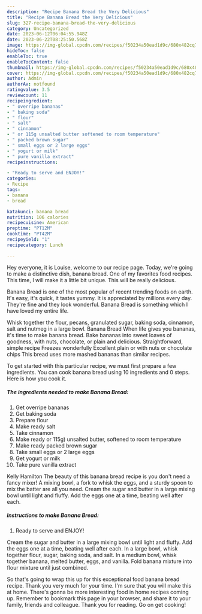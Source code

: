 ```yaml
---
description: "Recipe Banana Bread the Very Delicious"
title: "Recipe Banana Bread the Very Delicious"
slug: 327-recipe-banana-bread-the-very-delicious
category: Uncategorized
date: 2023-06-12T06:04:55.948Z
date: 2023-06-22T08:25:50.568Z
image: https://img-global.cpcdn.com/recipes/f50234a50ead1d9c/680x482cq70/banana-bread-recipe-main-photo.jpg
hideToc: false
enableToc: true
enableTocContent: false
thumbnail: https://img-global.cpcdn.com/recipes/f50234a50ead1d9c/680x482cq70/banana-bread-recipe-main-photo.jpg
cover: https://img-global.cpcdn.com/recipes/f50234a50ead1d9c/680x482cq70/banana-bread-recipe-main-photo.jpg
author: Admin
authorAv: notfound
ratingvalue: 3.5
reviewcount: 11
recipeingredient:
- " overripe bananas"
- " baking soda"
- " flour"
- " salt"
- " cinnamon"
- " or 115g unsalted butter softened to room temperature"
- " packed brown sugar"
- " small eggs or 2 large eggs"
- " yogurt or milk"
- " pure vanilla extract"
recipeinstructions:

- "Ready to serve and ENJOY!"
categories:
- Recipe
tags:
- banana
- bread

katakunci: banana bread 
nutrition: 106 calories
recipecuisine: American
preptime: "PT12M"
cooktime: "PT42M"
recipeyield: "1"
recipecategory: Lunch

---
```



Hey everyone, it is Louise, welcome to our recipe page. Today, we're going to make a distinctive dish, banana bread. One of my favorites food recipes. This time, I will make it a little bit unique. This will be really delicious.

Banana Bread is one of the most popular of recent trending foods on earth. It's easy, it's quick, it tastes yummy. It is appreciated by millions every day. They're fine and they look wonderful. Banana Bread is something which I have loved my entire life.

Whisk together the flour, pecans, granulated sugar, baking soda, cinnamon, salt and nutmeg in a large bowl. Banana Bread When life gives you bananas, it&#39;s time to make banana bread. Bake bananas into sweet loaves of goodness, with nuts, chocolate, or plain and delicious. Straightforward, simple recipe Freezes wonderfully Excellent plain or with nuts or chocolate chips This bread uses more mashed bananas than similar recipes.


To get started with this particular recipe, we must first prepare a few ingredients. You can cook banana bread using 10 ingredients and 0 steps. Here is how you cook it.

<!--inarticleads1-->

##### The ingredients needed to make Banana Bread:

1. Get  overripe bananas
1. Get  baking soda
1. Prepare  flour
1. Make ready  salt
1. Take  cinnamon
1. Make ready  or 115g) unsalted butter, softened to room temperature
1. Make ready  packed brown sugar
1. Take  small eggs or 2 large eggs
1. Get  yogurt or milk
1. Take  pure vanilla extract


Kelly Hamilton The beauty of this banana bread recipe is you don&#39;t need a fancy mixer! A mixing bowl, a fork to whisk the eggs, and a sturdy spoon to mix the batter are all you need. Cream the sugar and butter in a large mixing bowl until light and fluffy. Add the eggs one at a time, beating well after each. 

<!--inarticleads2-->

##### Instructions to make Banana Bread:


1. Ready to serve and ENJOY!

Cream the sugar and butter in a large mixing bowl until light and fluffy. Add the eggs one at a time, beating well after each. In a large bowl, whisk together flour, sugar, baking soda, and salt. In a medium bowl, whisk together banana, melted butter, eggs, and vanilla. Fold banana mixture into flour mixture until just combined. 

So that's going to wrap this up for this exceptional food banana bread recipe. Thank you very much for your time. I'm sure that you will make this at home. There's gonna be more interesting food in home recipes coming up. Remember to bookmark this page in your browser, and share it to your family, friends and colleague. Thank you for reading. Go on get cooking!
